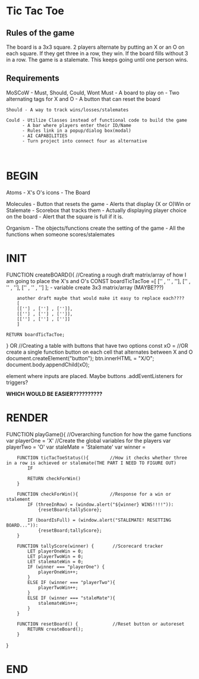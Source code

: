 # Tic Tac Toe
## Rules of the game
The board is a 3x3 square. 2 players alternate by putting an X or an O on each square. If they get three in a row, they win. If the board fills without 3 in a row. The game is a stalemate. This keeps going until one person wins.

## Requirements
MoSCoW - Must, Should, Could, Wont
    Must - A board to play on
         - Two alternating tags for X and O
         - A button that can reset the board

    Should - A way to track wins/losses/stalemates
    
    Could - Utilize Classes instead of functional code to build the game
          - A bar where players enter their ID/Name
          - Rules link in a popup/dialog box(modal)
          - AI CAPABILITIES
          - Turn project into connect four as alternative
<br>

# BEGIN
Atoms - X's O's icons
      - The Board

Molecules - Button that resets the game
          - Alerts that display (X or O)Win or Stalemate
          - Scorebox that tracks them
          - Actually displaying player choice on the board
          - Alert that the square is full if it is.

Organism - The objects/functions create the setting of the game
         - All the functions when someone scores/stalemates
<br>

# INIT

FUNCTION createBOARD(){                     //Creating a rough draft matrix/array of how I am going to place the X's and O's
    CONST boardTicTacToe =[
        ['' , '' , ''],
        ['' , '' , ''],
        ['' , '' , '']
    ]; - variable create 3x3 matrix/array (MAYBE???)

        another draft maybe that would make it easy to replace each????
        [
        [[''] , [''] , ['']],
        [[''] , [''] , ['']],
        [[''] , [''] , ['']]
        ]

    RETURN boardTicTacToe;
}
OR                                          //Creating a table with buttons that have two options
const xO =                                  //OR create a single function button on each cell that alternates between X and O
document.createElement("button");
btn.innerHTML = "X/O";
document.body.appendChild(xO);

<table> element where inputs are placed. Maybe buttons .addEventListeners for triggers?

**WHICH WOULD BE EASIER??????????**


# RENDER

FUNCTION playGame(){                        //Overarching function for how the game functions
    var playerOne = 'X'                     //Create the global variables for the players
    var playerTwo = 'O'
    var staleMate = 'Stalemate'
    var winner = 

        FUNCTION ticTacToeStatus(){        //How it checks whether three in a row is achieved or stalemate(THE PART I NEED TO FIGURE OUT)
            IF  

            RETURN checkForWin()
        }

        FUNCTION checkForWin(){            //Response for a win or stalement
            IF (threeInRow) = (window.alert("${winner} WINS!!!!")): 
                {resetBoard;tallyScore};

            IF (boardIsFull) = (window.alert("STALEMATE! RESETTING BOARD...")): 
                {resetBoard;tallyScore};
        }   

        FUNCTION tallyScore(winner) {       //Scorecard tracker
            LET playerOneWin = 0;
            LET playerTwoWin = 0;
            LET stalemateWin = 0;
            IF (winner === "playerOne") {
                playerOneWin++;
            }
            ELSE IF (winner === "playerTwo"){
                playerTwoWin++;
            }
            ELSE IF (winner === "staleMate"){
                stalemateWin++;
            }
        }

        FUNCTION resetBoard() {             //Reset button or autoreset
            RETURN createBoard();
        }
}


# END
